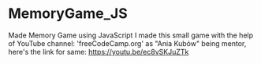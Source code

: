 # MemoryGame_JS
Made Memory Game using JavaScript
I made this small game with the help of YouTube channel: 'freeCodeCamp.org' as "Ania Kubów" being mentor, here's the link for same: https://youtu.be/ec8vSKJuZTk
